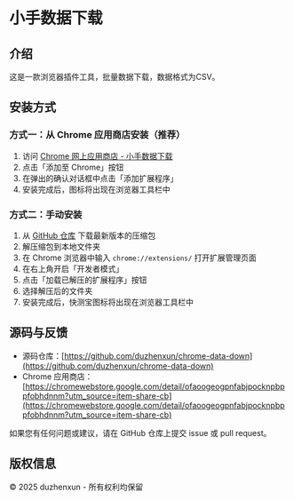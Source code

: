 # 小手数据下载 

## 介绍

这是一款浏览器插件工具，批量数据下载，数据格式为CSV。

## 安装方式

### 方式一：从 Chrome 应用商店安装（推荐）

1. 访问 [Chrome 网上应用商店 - 小手数据下载](https://chromewebstore.google.com/detail/ofaoogeogpnfabjpocknpbppfobhdnnm?utm_source=item-share-cb)
2. 点击「添加至 Chrome」按钮
3. 在弹出的确认对话框中点击「添加扩展程序」
4. 安装完成后，图标将出现在浏览器工具栏中

### 方式二：手动安装

1. 从 [GitHub 仓库](https://github.com/duzhenxun/chrome-data-down) 下载最新版本的压缩包
2. 解压缩包到本地文件夹
3. 在 Chrome 浏览器中输入 `chrome://extensions/` 打开扩展管理页面
4. 在右上角开启「开发者模式」
5. 点击「加载已解压的扩展程序」按钮
6. 选择解压后的文件夹
7. 安装完成后，快测宝图标将出现在浏览器工具栏中


## 源码与反馈

- 源码仓库：[https://github.com/duzhenxun/chrome-data-down](https://github.com/duzhenxun/chrome-data-down)
- Chrome 应用商店：[https://chromewebstore.google.com/detail/ofaoogeogpnfabjpocknpbppfobhdnnm?utm_source=item-share-cb](https://chromewebstore.google.com/detail/ofaoogeogpnfabjpocknpbppfobhdnnm?utm_source=item-share-cb)

如果您有任何问题或建议，请在 GitHub 仓库上提交 issue 或 pull request。

## 版权信息

© 2025 duzhenxun - 所有权利均保留
